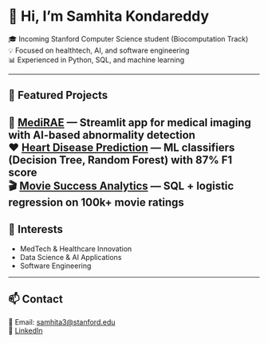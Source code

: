 # 👋 Hi, I’m Samhita Kondareddy  

🎓 Incoming Stanford Computer Science student (Biocomputation Track)  
💡 Focused on healthtech, AI, and software engineering  
📊 Experienced in Python, SQL, and machine learning  

---

## 📂 Featured Projects  

🩻 [**MediRAE**](https://github.com/SamhitaK10/medirae) — Streamlit app for medical imaging with AI-based abnormality detection  
❤️ [**Heart Disease Prediction**](https://github.com/SamhitaK10/heart-disease-predictor) — ML classifiers (Decision Tree, Random Forest) with 87% F1 score  
🎬 [**Movie Success Analytics**](https://github.com/SamhitaK10/Movie-Success-Analytics) — SQL + logistic regression on 100k+ movie ratings  
---

## 🌟 Interests  
- MedTech & Healthcare Innovation  
- Data Science & AI Applications  
- Software Engineering  

---

## 📫 Contact  
📧 Email: samhita3@stanford.edu  
🔗 [LinkedIn](https://linkedin.com/in/samhita-kondareddy-2169162a7)  
